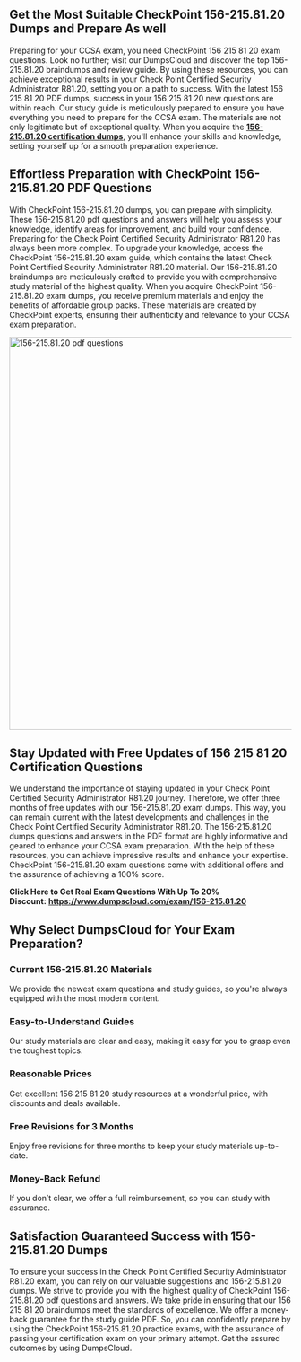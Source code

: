 <h2><strong>Get the Most Suitable CheckPoint 156-215.81.20 Dumps and Prepare As well</strong></h2>
<p><span style="font-weight: 400;">Preparing for your CCSA exam, you need CheckPoint 156 215 81 20 exam questions. Look no further; visit our DumpsCloud and discover the top 156-215.81.20 braindumps and review guide. By using these resources, you can achieve exceptional results in your Check Point Certified Security Administrator R81.20, setting you on a path to success. With the latest 156 215 81 20 PDF dumps, success in your 156 215 81 20 new questions are within reach. Our study guide is meticulously prepared to ensure you have everything you need to prepare for the CCSA exam. The materials are not only legitimate but of exceptional quality. When you acquire the <a href="https://www.dumpscloud.com/exam/156-215.81.20"><strong>156-215.81.20 certification dumps</strong></a>, you'll enhance your skills and knowledge, setting yourself up for a smooth preparation experience.</span></p>
<h2><strong>Effortless Preparation with CheckPoint 156-215.81.20 PDF Questions</strong></h2>
<p>With CheckPoint 156-215.81.20 dumps, you can prepare with simplicity. These 156-215.81.20 pdf questions and answers will help you assess your knowledge, identify areas for improvement, and build your confidence. Preparing for the Check Point Certified Security Administrator R81.20 has always been more complex. To upgrade your knowledge, access the CheckPoint 156-215.81.20 exam guide, which contains the latest Check Point Certified Security Administrator R81.20 material. Our  156-215.81.20 braindumps are meticulously crafted to provide you with comprehensive study material of the highest quality. When you acquire CheckPoint 156-215.81.20 exam dumps, you receive premium materials and enjoy the benefits of affordable group packs. These materials are created by CheckPoint experts, ensuring their authenticity and relevance to your CCSA exam preparation.</p>
<p><span style="font-weight: 400;"><img style="display: block; margin-left: auto; margin-right: auto;" src="https://i.ibb.co/BPpQVFb/dumpscloud.jpg" alt="156-215.81.20 pdf questions" width="700" /></span></p>
<h2><strong>Stay Updated with Free Updates of 156 215 81 20 Certification Questions</strong></h2>
<p><span style="font-weight: 400;">We understand the importance of staying updated in your Check Point Certified Security Administrator R81.20 journey. Therefore, we offer three months of free updates with our 156-215.81.20 exam dumps. This way, you can remain current with the latest developments and challenges in the Check Point Certified Security Administrator R81.20. The 156-215.81.20 dumps questions and answers in the PDF format are highly informative and geared to enhance your CCSA exam preparation. With the help of these resources, you can achieve impressive results and enhance your expertise. CheckPoint 156-215.81.20 exam questions come with additional offers and the assurance of achieving a 100% score.</span></p>
<p><strong>Click Here to Get Real Exam Questions With Up To 20% Discount:</strong>&nbsp;<a href="https://www.dumpscloud.com/exam/156-215.81.20"><strong>https://www.dumpscloud.com/exam/156-215.81.20</strong></a></p>
<h2><strong>Why Select DumpsCloud for Your Exam Preparation?</strong></h2>
<h3><strong>Current 156-215.81.20 Materials</strong></h3>
<p>We provide the newest exam questions and study guides, so you're always equipped with the most modern content.</p>
<h3><strong>Easy-to-Understand Guides</strong></h3>
<p>Our study materials are clear and easy, making it easy for you to grasp even the toughest topics.</p>
<h3><strong>Reasonable Prices</strong></h3>
<p>Get excellent 156 215 81 20 study resources at a wonderful price, with discounts and deals available.</p>
<h3><strong>Free Revisions for 3 Months</strong></h3>
<p>Enjoy free revisions for three months to keep your study materials up-to-date.</p>
<h3><strong>Money-Back Refund</strong></h3>
<p>If you don&rsquo;t clear, we offer a full reimbursement, so you can study with assurance.</p>
<h2><strong>Satisfaction Guaranteed Success with 156-215.81.20 Dumps</strong></h2>
<p><span style="font-weight: 400;">To ensure your success in the Check Point Certified Security Administrator R81.20 exam, you can rely on our valuable suggestions and 156-215.81.20 dumps. We strive to provide you with the highest quality of CheckPoint 156-215.81.20 pdf questions and answers. We take pride in ensuring that our 156 215 81 20 braindumps meet the standards of excellence. We offer a money-back guarantee for the study guide PDF. So, you can confidently prepare by using the CheckPoint 156-215.81.20 practice exams, with the assurance of passing your certification exam on your primary attempt. Get the assured outcomes by using DumpsCloud.</span></p>
